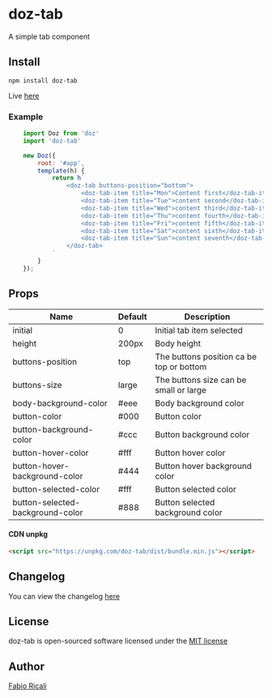 # doz-tab
A simple tab component

## Install
```
npm install doz-tab
```

Live <a href="https://dozjs-cmp.github.io/doz-tab/dist/index.html">here</a>

### Example
```javascript
    import Doz from 'doz'
    import 'doz-tab'

    new Doz({
        root: '#app',
        template(h) {
            return h`
                <doz-tab buttons-position="bottom">
                    <doz-tab-item title="Mon">Content first</doz-tab-item>
                    <doz-tab-item title="Tue">content second</doz-tab-item>
                    <doz-tab-item title="Wed">content third</doz-tab-item>
                    <doz-tab-item title="Thu">content fourth</doz-tab-item>
                    <doz-tab-item title="Fri">content fifth</doz-tab-item>
                    <doz-tab-item title="Sat">content sixth</doz-tab-item>
                    <doz-tab-item title="Sun">content seventh</doz-tab-item>
                </doz-tab>
            `
        }
    });
```

## Props
| Name | Default | Description |
| ---- | ------- | ----------- |
| initial | 0 | Initial tab item selected |
| height | 200px | Body height |
| buttons-position | top | The buttons position ca be top or bottom |
| buttons-size | large | The buttons size can be small or large |
| body-background-color | #eee | Body background color |
| button-color | #000 | Button color |
| button-background-color | #ccc | Button background color |
| button-hover-color | #fff | Button hover color |
| button-hover-background-color | #444 | Button hover background color |
| button-selected-color | #fff | Button selected color |
| button-selected-background-color | #888 | Button selected background color |


#### CDN unpkg
```html
<script src="https://unpkg.com/doz-tab/dist/bundle.min.js"></script>
```

## Changelog
You can view the changelog <a target="_blank" href="https://github.com/dozjs-cmp/doz-tab/blob/master/CHANGELOG.md">here</a>

## License
doz-tab is open-sourced software licensed under the <a target="_blank" href="http://opensource.org/licenses/MIT">MIT license</a>

## Author
<a target="_blank" href="http://rica.li">Fabio Ricali</a>